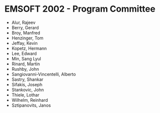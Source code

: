 # EMSOFT 2002 - Program Committee
* Alur, Rajeev
* Berry, Gerard
* Broy, Manfred
* Henzinger, Tom
* Jeffay, Kevin
* Kopetz, Hermann
* Lee, Edward
* Min, Sang Lyul
* Rinard, Martin
* Rushby, John
* Sangiovanni-Vincentelli, Alberto
* Sastry, Shankar
* Sifakis, Joseph
* Stankovic, John
* Thiele, Lothar
* Wilhelm, Reinhard
* Sztipanovits, Janos
